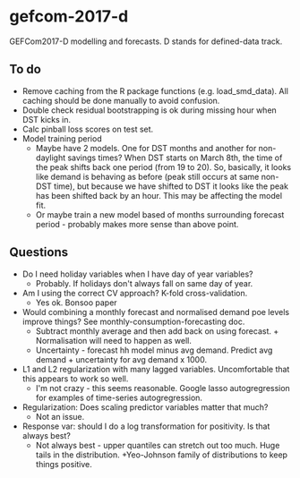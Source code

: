 # gefcom-2017-d
GEFCom2017-D modelling and forecasts. D stands for defined-data track.


## To do

* Remove caching from the R package functions (e.g. load\_smd\_data). All caching should be done manually to avoid confusion.
* Double check residual bootstrapping is ok during missing hour when DST kicks in.
* Calc pinball loss scores on test set.
* Model training period
    + Maybe have 2 models. One for DST months and another for non-daylight savings times? When DST starts on March 8th, the time of the peak shifts back one period (from 19 to 20). So, basically, it looks like demand is behaving as before (peak still occurs at same non-DST time), but because we have shifted to DST it looks like the peak has been shifted back by an hour. This may be affecting the model fit.
    + Or maybe train a new model based of months surrounding forecast period - probably makes more sense than above point.

## Questions
* Do I need holiday variables when I have day of year variables?
    + Probably. If holidays don't always fall on same day of year.
* Am I using the correct CV approach? K-fold cross-validation.
    + Yes ok. Bonsoo paper
* Would combining a monthly forecast and normalised demand poe levels improve things? See monthly-consumption-forecasting doc.
    + Subtract monthly average and then add back on using forecast.       + Normalisation will need to happen as well.
    + Uncertainty - forecast hh model minus avg demand. Predict avg demand + uncertainty for avg demand x 1000.
* L1 and L2 regularization with many lagged variables. Uncomfortable that this appears to work so well.
    + I'm not crazy - this seems reasonable. Google lasso autogregression for examples of time-series autogregression.
* Regularization: Does scaling predictor variables matter that much?
    + Not an issue.
* Response var: should I do a log transformation for positivity. Is that always best?
    + Not always best - upper quantiles can stretch out too much. Huge tails in the distribution.
    +Yeo-Johnson family of distributions to keep things positive.

